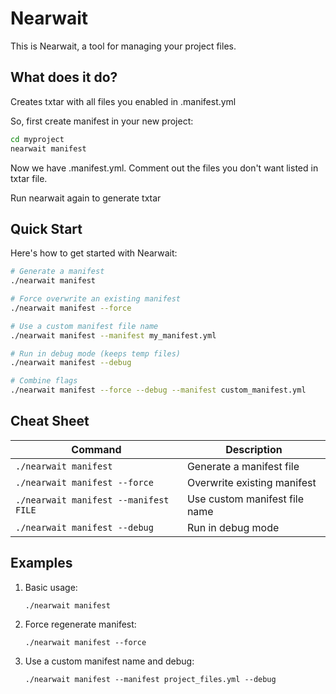 # Nearwait

This is Nearwait, a tool for managing your project files.

## What does it do?

Creates txtar with all files you enabled in .manifest.yml

So, first create manifest in your new project:

```bash
cd myproject
nearwait manifest
```

Now we have .manifest.yml.  Comment out the files you don't want listed in txtar file.

Run nearwait again to generate txtar


## Quick Start

Here's how to get started with Nearwait:

```bash
# Generate a manifest
./nearwait manifest

# Force overwrite an existing manifest
./nearwait manifest --force

# Use a custom manifest file name
./nearwait manifest --manifest my_manifest.yml

# Run in debug mode (keeps temp files)
./nearwait manifest --debug

# Combine flags
./nearwait manifest --force --debug --manifest custom_manifest.yml
```

## Cheat Sheet

| Command | Description |
|---------|-------------|
| `./nearwait manifest` | Generate a manifest file |
| `./nearwait manifest --force` | Overwrite existing manifest |
| `./nearwait manifest --manifest FILE` | Use custom manifest file name |
| `./nearwait manifest --debug` | Run in debug mode |

## Examples

1. Basic usage:
   ```
   ./nearwait manifest
   ```

2. Force regenerate manifest:
   ```
   ./nearwait manifest --force
   ```

3. Use a custom manifest name and debug:
   ```
   ./nearwait manifest --manifest project_files.yml --debug
   ```
